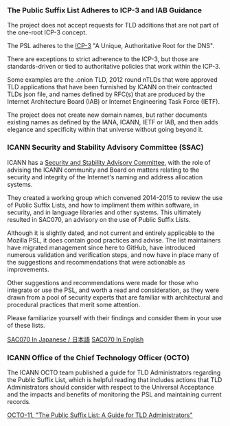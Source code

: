 ### The Public Suffix List Adheres to ICP-3 and IAB Guidance ###
The project does not accept requests for TLD additions that are not part of the one-root ICP-3 concept.

The PSL adheres to the [ICP-3](https://www.icann.org/resources/pages/unique-authoritative-root-2012-02-25-en) "A Unique, Authoritative Root for the DNS".

There are exceptions to strict adherence to the ICP-3, but those are standards-driven or tied to authoritative policies that work within the ICP-3.

Some examples are the .onion TLD, 2012 round nTLDs that were approved TLD applications that have been furnished by ICANN on their contracted TLDs json file, and names defined by RFC(s) that are produced by the Internet Architecture Board (IAB) or Internet Engineering Task Force (IETF).

The project does not create new domain names, but rather documents existing names as defined by the IANA, ICANN, IETF or IAB, and then adds elegance and specificity within that universe without going beyond it.

### ICANN Security and Stability Advisory Committee (SSAC)
ICANN has a [Security and Stability Advisory Committee](https://www.icann.org/resources/pages/ssac-role-2018-02-06-en), with the role of advising the ICANN community and Board on matters relating to the security and integrity of the Internet's naming and address allocation systems.

They created a working group which convened 2014-2015 to review the use of Public Suffix Lists, and how to impliment them within software, in security, and in language libraries and other systems.  This ultimately resulted in SAC070, an advisory on the use of Public Suffix Lists.

Although it is slightly dated, and not current and entirely applicable to the Mozilla PSL, it does contain good practices and advise.  The list maintainers have migrated management since here to GitHub, have introduced numerous validation and verification steps, and now have in place many of the suggestions and recommendations that were actionable as improvements.

Other suggestions and recommendations were made for those who integrate or use the PSL, and worth a read and consideration, as they were drawn from a pool of security experts that are familiar with architectural and procedural practices that merit some attention.

Please familiarize yourself with their findings and consider them in your use of these lists. 

[SAC070 In Japanese / 日本語](https://www.icann.org/ja/system/files/files/sac-070-ja.pdf) [SAC070 In English](https://www.icann.org/en/system/files/files/sac-070-en.pdf)


### ICANN Office of the Chief Technology Officer (OCTO)
The ICANN OCTO team published a guide for TLD Administrators regarding the Public Suffix List, which is helpful reading that includes actions that TLD Administrators should consider with respect to the Universal Acceptance and the impacts and benefits of monitoring the PSL and maintaining current records.  

[OCTO-11, "The Public Suffix List: A Guide for TLD Administrators"](https://www.icann.org/en/system/files/files/octo-011-18may20-en.pdf)